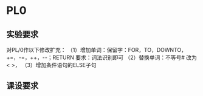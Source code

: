 # PL0
## 实验要求
对PL/0作以下修改扩充：
（1）增加单词：保留字：FOR，TO，DOWNTO，+=，-=，++，--；RETURN
       要求：词法识别即可
（2）替换单词：不等号# 改为 < >，
（3）增加条件语句的ELSE子句
## 课设要求

